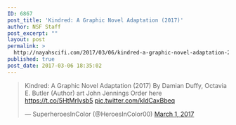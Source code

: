 ```yaml
---
ID: 6867
post_title: 'Kindred: A Graphic Novel Adaptation (2017)'
author: NSF Staff
post_excerpt: ""
layout: post
permalink: >
  http://nayahscifi.com/2017/03/06/kindred-a-graphic-novel-adaptation-2017/
published: true
post_date: 2017-03-06 18:35:02
---
```

<blockquote class="twitter-tweet" data-lang="en">
<p dir="ltr" lang="en">Kindred: A Graphic Novel Adaptation (2017)
By Damian Duffy, Octavia E. Butler (Author) art John Jennings
Order here <a href="https://t.co/5HtMrIvsb5">https://t.co/5HtMrIvsb5</a> <a href="https://t.co/kldCaxBbeq">pic.twitter.com/kldCaxBbeq</a></p>
— SuperheroesInColor (@HeroesInColor00) <a href="https://twitter.com/HeroesInColor00/status/836818424990953472">March 1, 2017</a></blockquote>
<script async src="//platform.twitter.com/widgets.js" charset="utf-8"></script>